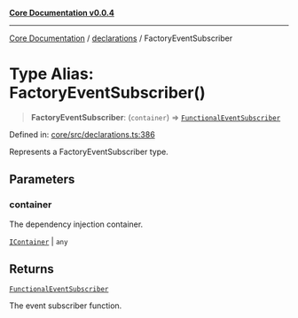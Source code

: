 [**Core Documentation v0.0.4**](../../README.md)

***

[Core Documentation](../../modules.md) / [declarations](../README.md) / FactoryEventSubscriber

# Type Alias: FactoryEventSubscriber()

> **FactoryEventSubscriber**: (`container`) => [`FunctionalEventSubscriber`](FunctionalEventSubscriber.md)

Defined in: [core/src/declarations.ts:386](https://github.com/stonemjs/core/blob/d2167ff53d508d3a75c05f0cf962180518d3e061/src/declarations.ts#L386)

Represents a FactoryEventSubscriber type.

## Parameters

### container

The dependency injection container.

[`IContainer`](IContainer.md) | `any`

## Returns

[`FunctionalEventSubscriber`](FunctionalEventSubscriber.md)

The event subscriber function.
